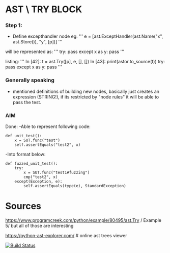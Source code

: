 # AST \ TRY BLOCK

### Step 1:

- Define excepthandler node eg. 
'''
e = [ast.ExceptHandler(ast.Name("x", ast.Store()), "y", [p])] 
'''

will be represented as:
'''
try:
    pass
except x as y:
    pass
'''

listing:
'''
In [42]: t = ast.Try([p], e, [], [])
In [43]: print(astor.to_source(t))
try:
    pass
except x as y:
    pass
'''

### Generally speaking
- mentioned definitions of building new nodes, basically just creates an expression (STRING!), if its restricted by "node rules" it will be able to pass the test.


### AIM

Done: 
-Able to represent following code:
```
def unit_test():
	x = SUT.func("test")
	self.assertEquals("test2", x)
```

-Into format below:
```
def fuzzed_unit_test():
	try:
		x = SUT.func("test1#fuzzing")
		cmp("test2", x)
	except(Exception, e):
		self.assertEquals(type(e), StandardException)

```


# Sources

https://www.programcreek.com/python/example/80495/ast.Try / Example 5/ but all of those are interesting

https://python-ast-explorer.com/ # online ast trees viewer

[![Build Status](https://travis-ci.com/BillyGLW/zyfuzzer.svg?branch=master)](https://travis-ci.com/BillyGLW/zyfuzzer)
